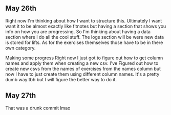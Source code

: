 May 26th
---------
Right now I'm thinking about how I want to structure this. Ultimately I want want it to be almost exactly like fitnotes but
having a section that shows you info on how you are progressing. So I'm thinking about having a data section where I do all the cool stuff. The logs section will be were new data is stored for lifts. As for the exercises themselves those have to be in there own category. 

Making some progress Right now I just got to figure out how to get column names and apply them when creating a new csv. I've
Figured out how to create new csvs from the names of exercises from the names column but now I have to just create them using
different column names. It's a pretty dumb way tbh but I will figure the better way to do it. 

May 27th
---------
That was a drunk commit lmao